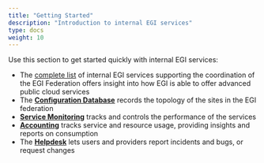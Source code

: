 ```yaml
---
title: "Getting Started"
description: "Introduction to internal EGI services"
type: docs
weight: 10
---
```


Use this section to get started quickly with internal EGI services:

- The [complete list](https://www.egi.eu/internal-services) of internal
  EGI services supporting the coordination of the EGI Federation offers
  insight into how EGI is able to offer advanced public cloud services
- The [**Configuration Database**](https://goc.egi.eu) records the topology
  of the sites in the EGI federation
- [**Service Monitoring**](http://argo.egi.eu) tracks and controls the
  performance of the services
- [**Accounting**](https://accounting.egi.eu) tracks service and resource
  usage, providing insights and reports on consumption
- The [**Helpdesk**](http://helpdesk.egi.eu) lets users and providers report
  incidents and bugs, or request changes
